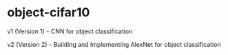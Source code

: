 # object-cifar10
</hd>
<p>v1  (Version 1) - CNN for object classification </p>
<p>v2  (Version 2) - Building and Implementing AlexNet for object classification </p>

